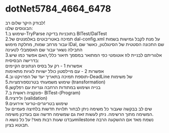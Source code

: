 # dotNet5784_4664_6478
לבודק היקר שלום רב!</br>
הבונוסים שלנו:</br>
1.שימוש ב-TryParse בתוכניות בדיקה BlTest/DalTest  
2.תמיכה באטריבוטים באלמנטים של dal-config.xml על מנת לקבל גמישות בשמות עבור מרחב שמות, מחלקת מימוש IDal, שם התכונה הסטטית של הסינגלטון, כאשר שם החבילה נשאר עבור שם האסמבלי לטעינה</br>
3.אלגוריתם לבניית לוז אוטומטי כפי המתואר במסמך תיאור כללי,האם אפשר כמו שיש בדרישה הבסיסית:</br>
אפשרות 1 - רק על בסיס הנתונים הקיימים </br>
אפשרות 2 - עם מיילסטון כולל ישויות לוגיות מתאימות</br>
4.תוספת תמיכה בתאריך יעד של הפרויקט וב-DeadLine של משימות</br>
5.שימוש משמעותי בטרנספורמציות (transformation)</br>
6.בנייה ושימוש במתודות הרחבה גנריות עם רפלקשן</br>
7.פונקציה ראשית ב- BlTest-(Program)
<br/>
8.ולידציה (validation) </br>
9.שימוש בטריגרים-טריגר אירועים </br>
שים לב בבקשה שעבור כל משימה ניתן לבחור תלויות חדשות בלחיצה פעמיים על המשימה מתוך הרשימה. ניתן לעשות זאת גם שמשימה חדשה וגם בעדכון משימה.</br>
עבדנו שעות רבות מאד! על כל נושא הmilestone נשמח מאד אם ההשקעה הרבה תבוטא בציון.
